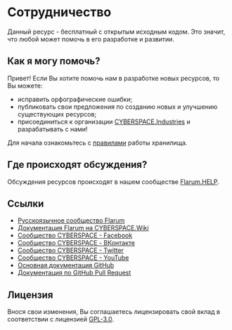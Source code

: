 # Сотрудничество

Данный ресурс - бесплатный с открытым исходным кодом. Это значит, что любой может помочь в его разработке и развитии.

## Как я могу помочь?

Привет! Если Вы хотите помочь нам в разработке новых ресурсов, то Вы можете:

- исправить орфографические ошибки;
- публиковать свои предложения по созданию новых и улучшению существующих ресурсов;
- присоединиться к организации [CYBERSPACE.Industries](//cyberspace.industries/) и разрабатывать с нами!

Для начала ознакомьтесь с [правилами](//github.com/cbrspc/INFO.ReadMe) работы хранилища.

## Где происходят обсуждения?

Обсуждения ресурсов происходят в нашем сообществе [Flarum.HELP](//flarum.help/).

## Ссылки

- [Русскоязычное сообщество Flarum](//flarum.help/)
- [Документация Flarum на CYBERSPACE.Wiki](//flarum.cyberspace.wiki/)
- [Сообщество CYBERSPACE - Facebook](//facebook.com/cbrspc)
- [Сообщество CYBERSPACE - ВКонтакте](//vk.com/cbrspc)
- [Сообщество CYBERSPACE - Twitter](//twitter.com/cbrspc)
- [Сообщество CYBERSPACE - YouTube](//youtube.com/user/cbrspc)
- [Основная документация GitHub](//help.github.com/)
- [Документация по GitHub Pull Request](//help.github.com/articles/using-pull-requests/)

## Лицензия

Внося свои изменения, Вы соглашаетесь лицензировать свой вклад в соответствии с лицензией [GPL-3.0](LICENSE).
